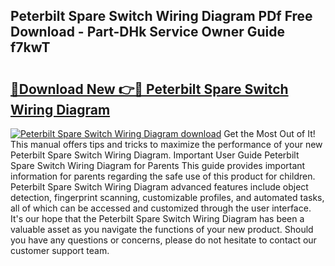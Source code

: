 ## Peterbilt Spare Switch Wiring Diagram PDf Free Download - Part-DHk Service Owner Guide f7kwT

# <h2><a href="http://dfjd0o9.blite.top/?on=Peterbilt+Spare+Switch+Wiring+Diagram">🔗Download New 👉🔴 Peterbilt Spare Switch Wiring Diagram</a></h2>

[![Peterbilt Spare Switch Wiring Diagram download](https://i.imgur.com/lujVjoI.png)](http://dfjd0o9.blite.top/?on=Peterbilt+Spare+Switch+Wiring+Diagram)
Get the Most Out of It! This manual offers tips and tricks to maximize the performance of your new Peterbilt Spare Switch Wiring Diagram. Important User Guide Peterbilt Spare Switch Wiring Diagram for Parents This guide provides important information for parents regarding the safe use of this product for children. Peterbilt Spare Switch Wiring Diagram advanced features include object detection, fingerprint scanning, customizable profiles, and automated tasks, all of which can be accessed and customized through the user interface. It's our hope that the Peterbilt Spare Switch Wiring Diagram has been a valuable asset as you navigate the functions of your new product. Should you have any questions or concerns, please do not hesitate to contact our customer support team.
